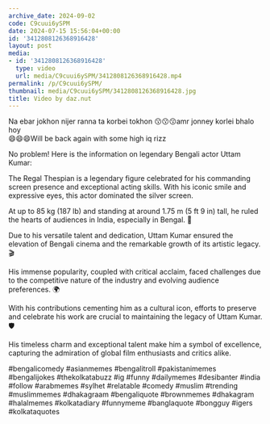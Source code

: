 ```yaml
---
archive_date: 2024-09-02
code: C9cuui6ySPM
date: 2024-07-15 15:56:04+00:00
id: '3412808126368916428'
layout: post
media:
- id: '3412808126368916428'
  type: video
  url: media/C9cuui6ySPM/3412808126368916428.mp4
permalink: /p/C9cuui6ySPM/
thumbnail: media/C9cuui6ySPM/3412808126368916428.jpg
title: Video by daz.nut
---
```


Na ebar jokhon nijer ranna ta korbei tokhon 😗😗😗amr jonney korlei bhalo hoy   
😄😄😄Will be back again with some high iq rizz  
  
No problem! Here is the information on legendary Bengali actor Uttam Kumar:  
  
The Regal Thespian is a legendary figure celebrated for his commanding screen presence and exceptional acting skills. With his iconic smile and expressive eyes, this actor dominated the silver screen.  
  
At up to 85 kg (187 lb) and standing at around 1.75 m (5 ft 9 in) tall, he ruled the hearts of audiences in India, especially in Bengal. 🎥  
  
Due to his versatile talent and dedication, Uttam Kumar ensured the elevation of Bengali cinema and the remarkable growth of its artistic legacy. 🎬  
  
His immense popularity, coupled with critical acclaim, faced challenges due to the competitive nature of the industry and evolving audience preferences. 🌍  
  
With his contributions cementing him as a cultural icon, efforts to preserve and celebrate his work are crucial to maintaining the legacy of Uttam Kumar. 🛡️  
  
His timeless charm and exceptional talent make him a symbol of excellence, capturing the admiration of global film enthusiasts and critics alike.  
  
#bengalicomedy #asianmemes #bengalitroll #pakistanimemes #bengalijokes #thekolkatabuzz #ig #funny #dailymemes #desibanter #india #follow #arabmemes #sylhet #relatable #comedy #muslim #trending #muslimmemes #dhakagraam #bengaliquote #brownmemes #dhakagram #halalmemes #kolkatadiary #funnymeme #banglaquote #bongguy #igers #kolkataquotes